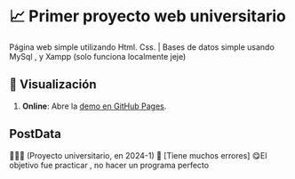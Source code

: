 # 📈 Primer proyecto web universitario 

Página web simple utilizando Html. Css. | Bases de datos simple usando MySql , y Xampp (solo funciona localmente jeje)


## 🔧 Visualización 
1. **Online**: Abre la [demo en GitHub Pages](https://menesex.github.io/ruiz_pag/).  


## PostData
👨🏻‍🎓​ (Proyecto universitario, en 2024-1)
🥶​ [Tiene muchos errores]
😋El objetivo fue practicar , no hacer un programa perfecto

